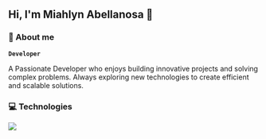 ##  Hi, I'm Miahlyn Abellanosa 👋


### 🚀 About me
**`Developer`** 

A Passionate Developer who enjoys building innovative projects and solving complex problems. Always exploring new technologies to create efficient and scalable solutions.


### 💻 Technologies
<p align="left">
  <a href="https://skillicons.dev">
    <img src="https://skillicons.dev/icons?i=dotnet,cs,angular,azure,javascript,ts,nextjs,py,git" />
  </a>
</p>
